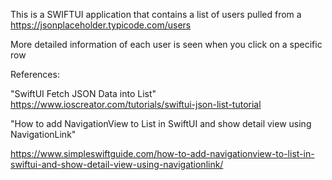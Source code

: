 This is a SWIFTUI application that contains a list of users pulled from a https://jsonplaceholder.typicode.com/users

More detailed information of each user is seen when you click on a specific row

References:

"SwiftUI Fetch JSON Data into List"
https://www.ioscreator.com/tutorials/swiftui-json-list-tutorial

"How to add NavigationView to List in SwiftUI and show detail view using NavigationLink"

https://www.simpleswiftguide.com/how-to-add-navigationview-to-list-in-swiftui-and-show-detail-view-using-navigationlink/
